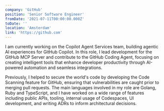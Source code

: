 ```yaml
---
company: 'GitHub'
position: 'Senior Software Engineer'
fromDate: '2021-07-11T00:00:00.000Z'
toDate: ''
location: 'Amsterdam'
link: 'https://github.com'
---
```


I am currently working on the Copilot Agent Services team, building agentic AI experiences for GitHub Copilot. In this role, I lead development for the GitHub MCP Server and contribute to the GitHub Coding Agent, focusing on creating intelligent tools that enhance developer productivity through AI-powered automation and seamless integrations.

Previously, I helped to secure the world's code by developing the Code Scanning feature for GitHub, ensuring that vulnerabilities are caught prior to merging pull requests. The main languages involved in my role are Golang, Ruby and TypeScript, and I have worked on a wide range of features including public APIs, tooling, internal usage of Codespaces, UI development, and writing ADRs to inform architectural decisions.